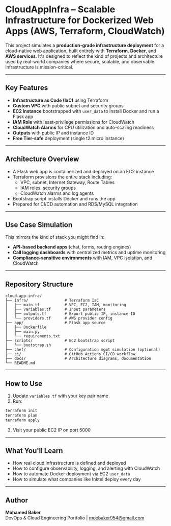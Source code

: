
# CloudAppInfra – Scalable Infrastructure for Dockerized Web Apps (AWS, Terraform, CloudWatch)

This project simulates a **production-grade infrastructure deployment** for a cloud-native web application, built entirely with **Terraform**, **Docker**, and **AWS services**. It's designed to reflect the kind of projects and architecture used by real-world companies where secure, scalable, and observable infrastructure is mission-critical.

---

## Key Features

- **Infrastructure as Code (IaC)** using Terraform
- **Custom VPC** with public subnet and security groups
- **EC2 Instance** bootstrapped with `user_data` to install Docker and run a Flask app
- **IAM Role** with least-privilege permissions for CloudWatch
- **CloudWatch Alarms** for CPU utilization and auto-scaling readiness
- **Outputs** with public IP and instance ID
- **Free Tier-safe** deployment (single t2.micro instance)

---

## Architecture Overview

- A Flask web app is containerized and deployed on an EC2 instance
- Terraform provisions the entire stack including:
  - VPC, subnet, Internet Gateway, Route Tables
  - IAM roles, security groups
  - CloudWatch alarms and log agents
- Bootstrap script installs Docker and runs the app
- Prepared for CI/CD automation and RDS/MySQL integration

---

## Use Case Simulation

This mirrors the kind of stack you might find in:

- **API-based backend apps** (chat, forms, routing engines)
- **Call logging dashboards** with centralized metrics and uptime monitoring
- **Compliance-sensitive environments** with IAM, VPC isolation, and CloudWatch

---

## Repository Structure

```
cloud-app-infra/
├── infra/                # Terraform IaC
│   ├── main.tf           # VPC, EC2, IAM, monitoring
│   ├── variables.tf      # Input parameters
│   ├── outputs.tf        # Export public IP, instance ID
│   └── providers.tf      # AWS provider config
├── app/                  # Flask app source
│   ├── Dockerfile
│   ├── main.py
│   └── requirements.txt
├── scripts/              # EC2 bootstrap script
│   └── bootstrap.sh
├── chef/                 # Configuration mgmt simulation (optional)
├── ci/                   # GitHub Actions CI/CD workflow
├── docs/                 # Architecture diagrams, documentation
└── README.md
```

---

## How to Use

1. Update `variables.tf` with your key pair name
2. Run:
```bash
terraform init
terraform plan
terraform apply
```
3. Visit your public EC2 IP on port 5000

---

## What You'll Learn

- How real cloud infrastructure is defined and deployed
- How to configure observability, logging, and alerting with CloudWatch
- How to automate Docker deployment via EC2 `user_data`
- How to simulate what companies like Inktel deploy every day

---

## Author

**Mohamed Baker**  
DevOps & Cloud Engineering Portfolio | moebaker954@gmail.com
